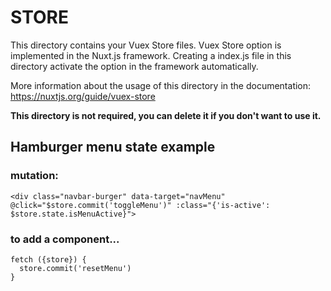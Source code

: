 # STORE

This directory contains your Vuex Store files.
Vuex Store option is implemented in the Nuxt.js framework.
Creating a index.js file in this directory activate the option in the framework automatically.

More information about the usage of this directory in the documentation:
https://nuxtjs.org/guide/vuex-store

**This directory is not required, you can delete it if you don't want to use it.**



## Hamburger menu state example

### mutation:
```
<div class="navbar-burger" data-target="navMenu" @click="$store.commit('toggleMenu')" :class="{'is-active': $store.state.isMenuActive}">
```

### to add a component...
```
fetch ({store}) {
  store.commit('resetMenu')
}
```
